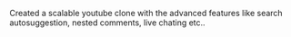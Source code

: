 Created a scalable youtube clone with the advanced features like search autosuggestion, nested comments, live chating etc..

